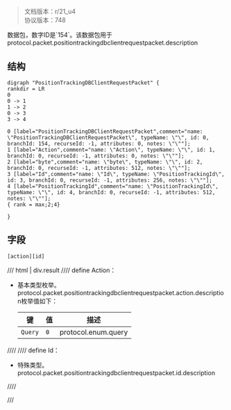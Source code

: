 # <!-- md:samp PositionTrackingDBClientRequestPacket -->

> 文档版本：r/21_u4<br/>协议版本：748

<!-- md:samp PositionTrackingDBClientRequestPacket -->数据包，数字ID是`154`。该数据包用于protocol.packet.positiontrackingdbclientrequestpacket.description

## 结构

```viz
digraph "PositionTrackingDBClientRequestPacket" {
rankdir = LR
0
0 -> 1
1 -> 2
0 -> 3
3 -> 4

0 [label="PositionTrackingDBClientRequestPacket",comment="name: \"PositionTrackingDBClientRequestPacket\", typeName: \"\", id: 0, branchId: 154, recurseId: -1, attributes: 0, notes: \"\""];
1 [label="Action",comment="name: \"Action\", typeName: \"\", id: 1, branchId: 0, recurseId: -1, attributes: 0, notes: \"\""];
2 [label="byte",comment="name: \"byte\", typeName: \"\", id: 2, branchId: 0, recurseId: -1, attributes: 512, notes: \"\""];
3 [label="Id",comment="name: \"Id\", typeName: \"PositionTrackingId\", id: 3, branchId: 0, recurseId: -1, attributes: 256, notes: \"\""];
4 [label="PositionTrackingId",comment="name: \"PositionTrackingId\", typeName: \"\", id: 4, branchId: 0, recurseId: -1, attributes: 512, notes: \"\""];
{ rank = max;2;4}

}

```

## 字段

```title='PositionTrackingDBClientRequestPacket'
[action][id]
```

/// html | div.result
//// define
Action：<!-- md:samp byte -->

- 基本类型枚举。protocol.packet.positiontrackingdbclientrequestpacket.action.description枚举值如下：

  |键|值|描述|
  |---|---|---|
  |`Query`|`0`|protocol.enum.query|



////
//// define
Id：[<!-- md:samp PositionTrackingId -->](../types/positiontrackingid.md)

- 特殊类型。protocol.packet.positiontrackingdbclientrequestpacket.id.description


////

///

